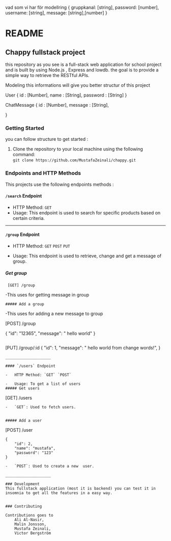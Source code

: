 vad som vi har för modellring 
{
    gruppkanal: [string],
    password: [number],
    username: [string],
    message: [string],[number]
}

# README

## Chappy fullstack project

 this repository as you see is a full-stack web application for school project and is built by using Node.js , Express and lowdb. the goal is to provide a simple way to retrieve the RESTful APIs. 

Modeling
this informations will give you better structur of this project

User
{
    id : [Number],
    name : [String],
    password : [String]
} 

ChatMessage
{
    id : [Number],
    message : [String],
    
}

### Getting Started

 you can follow structure to get started :

1.  Clone the repository to your local machine using the following command:    
    `git clone https://github.com/MustafaZeinali/chappy.git` 
       
    

### Endpoints and HTTP Methods

This projects use the following endpoints methods :

#### `/search` Endpoint

-   HTTP Method: `GET`
-   Usage: This endpoint is used to search for specific products based on certain criteria.

-------
#### `/group` Endpoint

-   HTTP Method: `GET` `POST` `PUT`

-   Usage: This endpoint is used to retrieve, change and get a message of group.
##### Get group 
```
 [GET] /group
```
-This uses for getting message in group
```
##### Add a group
```
-This uses for adding a new message to group

 [POST] /group 
 
 {
      "id": "12365",
      "message": " hello world"
     }
```
```
 [PUT] /group/:id 
 {
      "id": 1,
      "message": " hello world from change words!",
    }
```
____________________

#### `/users` Endpoint

-   HTTP Method: `GET` `POST`

-   Usage: To get a list of users
##### Get users
```
 [GET] /users 
```
-   `GET`: Used to fetch users.


##### Add a user
```
 [POST] /user 
 
	{
		"id": 2,
		"name": "mustafa",
		"password": "123"
	}
```
-   `POST`: Used to create a new  user.

____________________

### Development
This fullstack application (most it is backend) you can test it in insomnia to get all the features in a easy way. 


### Contributing

Contributions goes to 
	Ali Al-Nasir,
	Malin Jonsson, 
	Mustafa Zeinali, 
	Victor Bergström 
 
